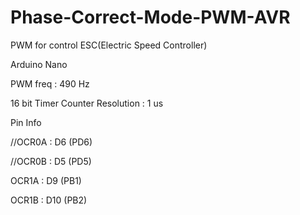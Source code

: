 # Phase-Correct-Mode-PWM-AVR
PWM for control ESC(Electric Speed Controller)


Arduino Nano

PWM freq : 490 Hz

16 bit Timer Counter Resolution : 1 us

Pin Info 

//OCR0A : D6 (PD6)

//OCR0B : D5 (PD5)

OCR1A : D9 (PB1) 

OCR1B : D10 (PB2)

